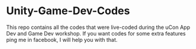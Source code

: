 # Unity-Game-Dev-Codes

This repo contains all the codes that were live-coded during the uCon App Dev and Game Dev workshop.
If you want codes for some extra features ping me in facebook, I will help you with that.

